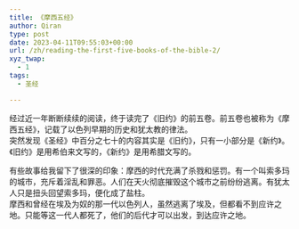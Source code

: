 ```yaml
---
title: 《摩西五经》
author: Qiran
type: post
date: 2023-04-11T09:55:03+00:00
url: /zh/reading-the-first-five-books-of-the-bible-2/
xyz_twap:
  - 1
tags:
  - 圣经

---
```

经过近一年断断续续的阅读，终于读完了《旧约》的前五卷。前五卷也被称为《摩西五经》，记载了以色列早期的历史和犹太教的律法。  
突然发现《圣经》中百分之七十的内容其实是《旧约》，只有一小部分是《新约》。《旧约》是用希伯来文写的，《新约》是用希腊文写的。

有些故事给我留下了很深的印象：摩西的时代充满了杀戮和惩罚。有一个叫索多玛的城市，充斥着淫乱和罪恶。人们在天火彻底摧毁这个城市之前纷纷逃离。有犹太人只是扭头回望索多玛，便化成了盐柱。  
摩西和曾经在埃及为奴的那一代以色列人，虽然逃离了埃及，但都看不到应许之地。只能等这一代人都死了，他们的后代才可以出发，到达应许之地。